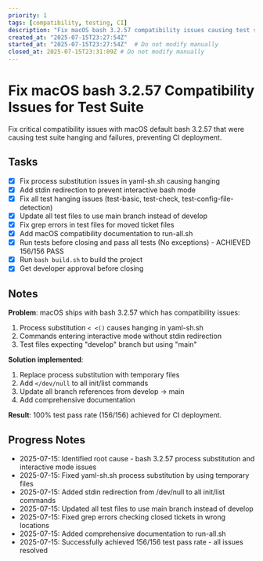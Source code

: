```yaml
---
priority: 1
tags: [compatibility, testing, CI]
description: "Fix macOS bash 3.2.57 compatibility issues causing test suite hanging and failures"
created_at: "2025-07-15T23:27:54Z"
started_at: "2025-07-15T23:27:54Z"  # Do not modify manually
closed_at: 2025-07-15T23:31:09Z # Do not modify manually
---
```


# Fix macOS bash 3.2.57 Compatibility Issues for Test Suite

Fix critical compatibility issues with macOS default bash 3.2.57 that were causing test suite hanging and failures, preventing CI deployment.

## Tasks

- [x] Fix process substitution issues in yaml-sh.sh causing hanging
- [x] Add stdin redirection to prevent interactive bash mode
- [x] Fix all test hanging issues (test-basic, test-check, test-config-file-detection)
- [x] Update all test files to use main branch instead of develop
- [x] Fix grep errors in test files for moved ticket files
- [x] Add macOS compatibility documentation to run-all.sh
- [x] Run tests before closing and pass all tests (No exceptions) - ACHIEVED 156/156 PASS
- [x] Run `bash build.sh` to build the project
- [x] Get developer approval before closing

## Notes

**Problem**: macOS ships with bash 3.2.57 which has compatibility issues:
1. Process substitution `< <()` causes hanging in yaml-sh.sh
2. Commands entering interactive mode without stdin redirection
3. Test files expecting "develop" branch but using "main"

**Solution implemented**:
1. Replace process substitution with temporary files
2. Add `</dev/null` to all init/list commands 
3. Update all branch references from develop → main
4. Add comprehensive documentation

**Result**: 100% test pass rate (156/156) achieved for CI deployment.

## Progress Notes

- 2025-07-15: Identified root cause - bash 3.2.57 process substitution and interactive mode issues
- 2025-07-15: Fixed yaml-sh.sh process substitution by using temporary files
- 2025-07-15: Added stdin redirection from /dev/null to all init/list commands
- 2025-07-15: Updated all test files to use main branch instead of develop
- 2025-07-15: Fixed grep errors checking closed tickets in wrong locations
- 2025-07-15: Added comprehensive documentation to run-all.sh
- 2025-07-15: Successfully achieved 156/156 test pass rate - all issues resolved
